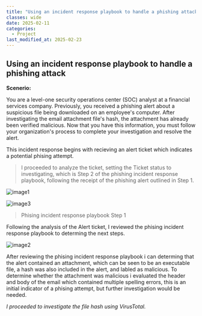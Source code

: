 ```yaml
---
title: "Using an incident response playbook to handle a phishing attack."
classes: wide
date: 2025-02-11
categories: 
  - Project
last_modified_at: 2025-02-23
---
```


## Using an incident response playbook to handle a phishing attack

**Scenerio:**

You are a level-one security operations center (SOC) analyst at a financial services company. Previously, you received a phishing alert about a suspicious file being downloaded on an employee's computer. 
After investigating the email attachment file's hash, the attachment has already been verified malicious. Now that you have this information, you must follow your organization's process to complete your investigation
and resolve the alert.

This incident response begins with recieving an alert ticket which indicates a potential phising attempt. 

> I proceeded to analyze the ticket, setting the Ticket status to investigating, which is Step 2 of the phishing incident response playbook, following the receipt of the phishing alert outlined in Step 1.

![image1](https://fastpacer1.github.io/portfolio/assets/images/IncidentResponce/image1.png)

![image3](https://fastpacer1.github.io/portfolio/assets/images/IncidentResponce/image3.png)

> Phising incident response playbook Step 1

Following the analysis of the Alert ticket, I reviewed the phising incident response playbook to determing the next steps.

![image2](https://fastpacer1.github.io/portfolio/assets/images/IncidentResponce/image2.png)

After reviewing the phising incident response playbook i can determing that the alert contained an attachment, which can be seen to be an executable file, a hash was also included in the alert, and labled as malicious.
To determine whether the attachment was malicious i evaluated the header and body of the email which contained multiple spelling errors, this is an initial indicator of a phising attempt, but further investigation would be needed.

*I proceeded to investigate the file hash using VirusTotal.*
